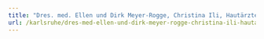 ```yaml
---
title: "Dres. med. Ellen und Dirk Meyer-Rogge, Christina Ili, Hautärzte"
url: /karlsruhe/dres-med-ellen-und-dirk-meyer-rogge-christina-ili-hautaerzte/
---
```

